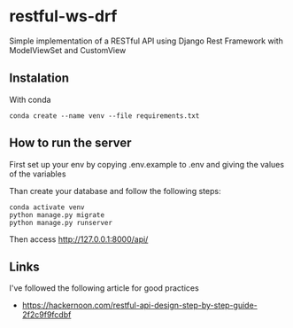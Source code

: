 # restful-ws-drf

Simple implementation of a RESTful API using Django Rest Framework with ModelViewSet and CustomView


## Instalation

With conda

```shell
conda create --name venv --file requirements.txt
```

## How to run the server

First set up your env by copying .env.example to .env and giving the values of the variables

Than create your database and follow the following steps:
```shell
conda activate venv
python manage.py migrate
python manage.py runserver
```
Then access http://127.0.0.1:8000/api/

## Links

I've followed the following article for good practices


- https://hackernoon.com/restful-api-design-step-by-step-guide-2f2c9f9fcdbf
